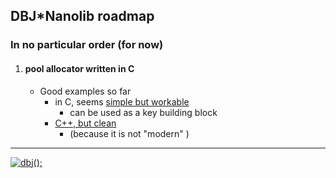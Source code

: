 
## DBJ*Nanolib roadmap
### In no particular order (for now)

1. #### pool allocator written in C
   - Good examples so far
     - in C, seems [simple but workable](https://github.com/jobtalle/pool) 
       - can be used as a key building block
     - [C++, but clean](https://github.com/cacay/MemoryPool) 
        - (because it is not "modern" ) 

---------------------------------------------------------------------  

[![dbj();](https://dbj.org/wp-content/uploads/2015/12/cropped-dbj-icon-e1486129719897.jpg)](http://www.dbj.org "dbj")